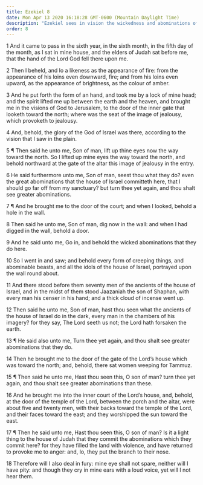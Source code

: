 ```yaml
---
title: Ezekiel 8
date: Mon Apr 13 2020 16:18:28 GMT-0600 (Mountain Daylight Time)
description: "Ezekiel sees in vision the wickedness and abominations of the people of Judah in Jerusalem—He sees idolatry practiced in the temple itself."
order: 8
---
```


1 And it came to pass in the sixth year, in the sixth month, in the fifth day of the month, as I sat in mine house, and the elders of Judah sat before me, that the hand of the Lord God fell there upon me.

2 Then I beheld, and lo a likeness as the appearance of fire: from the appearance of his loins even downward, fire; and from his loins even upward, as the appearance of brightness, as the colour of amber.

3 And he put forth the form of an hand, and took me by a lock of mine head; and the spirit lifted me up between the earth and the heaven, and brought me in the visions of God to Jerusalem, to the door of the inner gate that looketh toward the north; where was the seat of the image of jealousy, which provoketh to jealousy.

4 And, behold, the glory of the God of Israel was there, according to the vision that I saw in the plain.

5 ¶ Then said he unto me, Son of man, lift up thine eyes now the way toward the north. So I lifted up mine eyes the way toward the north, and behold northward at the gate of the altar this image of jealousy in the entry.

6 He said furthermore unto me, Son of man, seest thou what they do? even the great abominations that the house of Israel committeth here, that I should go far off from my sanctuary? but turn thee yet again, and thou shalt see greater abominations.

7 ¶ And he brought me to the door of the court; and when I looked, behold a hole in the wall.

8 Then said he unto me, Son of man, dig now in the wall: and when I had digged in the wall, behold a door.

9 And he said unto me, Go in, and behold the wicked abominations that they do here.

10 So I went in and saw; and behold every form of creeping things, and abominable beasts, and all the idols of the house of Israel, portrayed upon the wall round about.

11 And there stood before them seventy men of the ancients of the house of Israel, and in the midst of them stood Jaazaniah the son of Shaphan, with every man his censer in his hand; and a thick cloud of incense went up.

12 Then said he unto me, Son of man, hast thou seen what the ancients of the house of Israel do in the dark, every man in the chambers of his imagery? for they say, The Lord seeth us not; the Lord hath forsaken the earth.

13 ¶ He said also unto me, Turn thee yet again, and thou shalt see greater abominations that they do.

14 Then he brought me to the door of the gate of the Lord’s house which was toward the north; and, behold, there sat women weeping for Tammuz.

15 ¶ Then said he unto me, Hast thou seen this, O son of man? turn thee yet again, and thou shalt see greater abominations than these.

16 And he brought me into the inner court of the Lord’s house, and, behold, at the door of the temple of the Lord, between the porch and the altar, were about five and twenty men, with their backs toward the temple of the Lord, and their faces toward the east; and they worshipped the sun toward the east.

17 ¶ Then he said unto me, Hast thou seen this, O son of man? Is it a light thing to the house of Judah that they commit the abominations which they commit here? for they have filled the land with violence, and have returned to provoke me to anger: and, lo, they put the branch to their nose.

18 Therefore will I also deal in fury: mine eye shall not spare, neither will I have pity: and though they cry in mine ears with a loud voice, yet will I not hear them.
